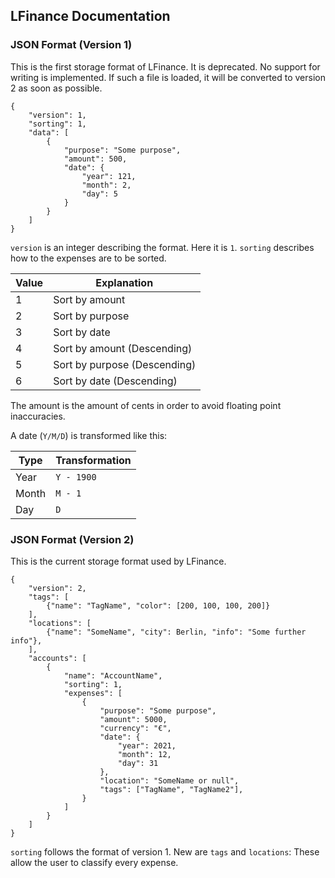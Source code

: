 ## LFinance Documentation

### JSON Format (Version 1)

This is the first storage format of LFinance. It is deprecated. No support for writing is implemented. If such a file
is loaded, it will be converted to version 2 as soon as possible.

```
{
	"version": 1,
	"sorting": 1,
	"data": [
		{
			"purpose": "Some purpose",
			"amount": 500,
			"date": {
				"year": 121,
				"month": 2,
				"day": 5
			}
		}
	]
}
```
`version` is an integer describing the format. Here it is `1`. `sorting` describes how to the expenses are to be sorted.

| Value | Explanation                  |
|-------|------------------------------|
| 1     | Sort by amount               |
| 2     | Sort by purpose              |
| 3     | Sort by date                 |
| 4     | Sort by amount (Descending)  |
| 5     | Sort by purpose (Descending) |
| 6     | Sort by date (Descending)    |

The amount is the amount of cents in order to avoid floating point inaccuracies.

A date (`Y/M/D`) is transformed like this:

| Type  | Transformation |
|-------|----------------|
| Year  | `Y - 1900`     |
| Month | `M - 1`        |
| Day   | `D`            |

### JSON Format (Version 2)

This is the current storage format used by LFinance.

```
{
	"version": 2,
	"tags": [
		{"name": "TagName", "color": [200, 100, 100, 200]}
	],
	"locations": [
		{"name": "SomeName", "city": Berlin, "info": "Some further info"},
	],
	"accounts": [
		{
			"name": "AccountName",
			"sorting": 1,
			"expenses": [
				{
					"purpose": "Some purpose",
					"amount": 5000,
					"currency": "€",
					"date": {
						"year": 2021,
						"month": 12,
						"day": 31
					},
					"location": "SomeName or null",
					"tags": ["TagName", "TagName2"],
				}
			]
		}
	]
}
```

`sorting` follows the format of version 1.
New are `tags` and `locations`: These allow the user to classify every expense.
